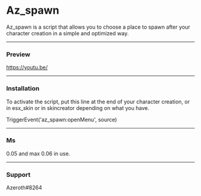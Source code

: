 # Az_spawn

Az_spawn is a script that allows you to choose a place to spawn after your character creation in a simple and optimized way.

--- 

### Preview

https://youtu.be/

---

### Installation

To activate the script, put this line at the end of your character creation, or in esx_skin or in skincreator depending on what you have.

TriggerEvent('az_spawn:openMenu', source)

---

### Ms

0.05 and max 0.06 in use.

---

### Support

Azeroth#8264
